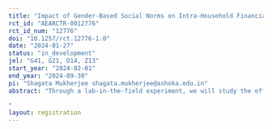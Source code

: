 ```yaml
---
title: "Impact of Gender-Based Social Norms on Intra-Household Financial Decision-Making"
rct_id: "AEARCTR-0012776"
rct_id_num: "12776"
doi: "10.1257/rct.12776-1.0"
date: "2024-01-27"
status: "in_development"
jel: "G41, G21, D14, Z13"
start_year: "2024-02-01"
end_year: "2024-09-30"
pi: "Shagata Mukherjee shagata.mukherjee@ashoka.edu.in"
abstract: "Through a lab-in-the-field experiment, we will study the effect of gender-based social norms on intra-household financial decision-making among couples across three neighbouring societies in India - the Khasi society in Meghalaya, the Karbi society and the Dimasa society in Assam. Outcomes will be measured through behavioural experiment games and a post-experiment survey separately among spouses at a lab-in-the-field setting. 
"
layout: registration
---
```


